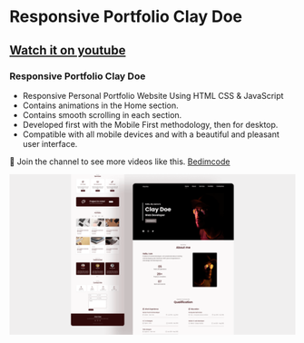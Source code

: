 # Responsive Portfolio Clay Doe
## [Watch it on youtube](https://youtu.be/BS6blX035NM)
### Responsive Portfolio Clay Doe

- Responsive Personal Portfolio Website Using HTML CSS & JavaScript
- Contains animations in the Home section.
- Contains smooth scrolling in each section.
- Developed first with the Mobile First methodology, then for desktop.
- Compatible with all mobile devices and with a beautiful and pleasant user interface.

💙 Join the channel to see more videos like this. [Bedimcode](https://www.youtube.com/@Bedimcode)

![preview img](/preview.png)
